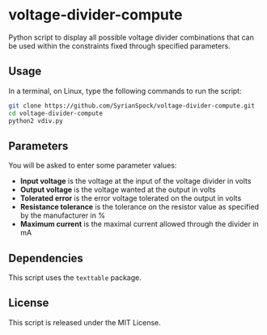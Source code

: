 voltage-divider-compute
=======================

Python script to display all possible voltage divider combinations that can be
used within the constraints fixed through specified parameters.

Usage
-----

In a terminal, on Linux, type the following commands to run the script:

```sh
git clone https://github.com/SyrianSpock/voltage-divider-compute.git
cd voltage-divider-compute
python2 vdiv.py
```

Parameters
----------

You will be asked to enter some parameter values:
* __Input voltage__ is the voltage at the input of the voltage divider in volts
* __Output voltage__ is the voltage wanted at the output in volts
* __Tolerated error__ is the error voltage tolerated on the output in volts
* __Resistance tolerance__ is the tolerance on the resistor value as specified by the manufacturer in %
* __Maximum current__ is the maximal current allowed through the divider in mA

Dependencies
------------

This script uses the `texttable` package.

License
-------

This script is released under the MIT License.
